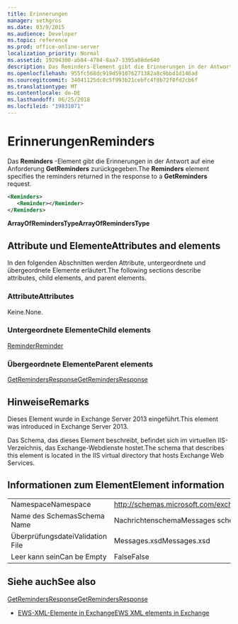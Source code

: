```yaml
---
title: Erinnerungen
manager: sethgros
ms.date: 03/9/2015
ms.audience: Developer
ms.topic: reference
ms.prod: office-online-server
localization_priority: Normal
ms.assetid: 19294300-ab84-4784-8aa7-3395a08de640
description: Das Reminders-Element gibt die Erinnerungen in der Antwort auf eine Anforderung GetReminders zurückgegeben.
ms.openlocfilehash: 955fc568dc919d591076271382a8c9bbd1d146ad
ms.sourcegitcommit: 34041125dc8c5f993b21cebfc4f8b72f0fd2cb6f
ms.translationtype: MT
ms.contentlocale: de-DE
ms.lasthandoff: 06/25/2018
ms.locfileid: "19831071"
---
```

# <a name="reminders"></a><span data-ttu-id="b3439-103">Erinnerungen</span><span class="sxs-lookup"><span data-stu-id="b3439-103">Reminders</span></span>

<span data-ttu-id="b3439-104">Das **Reminders** -Element gibt die Erinnerungen in der Antwort auf eine Anforderung **GetReminders** zurückgegeben.</span><span class="sxs-lookup"><span data-stu-id="b3439-104">The **Reminders** element specifies the reminders returned in the response to a **GetReminders** request.</span></span> 
  
```XML
<Reminders>
   <Reminder></Reminder>
</Reminders>
```

 <span data-ttu-id="b3439-105">**ArrayOfRemindersType**</span><span class="sxs-lookup"><span data-stu-id="b3439-105">**ArrayOfRemindersType**</span></span>
## <a name="attributes-and-elements"></a><span data-ttu-id="b3439-106">Attribute und Elemente</span><span class="sxs-lookup"><span data-stu-id="b3439-106">Attributes and elements</span></span>

<span data-ttu-id="b3439-107">In den folgenden Abschnitten werden Attribute, untergeordnete und übergeordnete Elemente erläutert.</span><span class="sxs-lookup"><span data-stu-id="b3439-107">The following sections describe attributes, child elements, and parent elements.</span></span>
  
### <a name="attributes"></a><span data-ttu-id="b3439-108">Attribute</span><span class="sxs-lookup"><span data-stu-id="b3439-108">Attributes</span></span>

<span data-ttu-id="b3439-109">Keine.</span><span class="sxs-lookup"><span data-stu-id="b3439-109">None.</span></span>
  
### <a name="child-elements"></a><span data-ttu-id="b3439-110">Untergeordnete Elemente</span><span class="sxs-lookup"><span data-stu-id="b3439-110">Child elements</span></span>

[<span data-ttu-id="b3439-111">Reminder</span><span class="sxs-lookup"><span data-stu-id="b3439-111">Reminder</span></span>](reminder.md)
  
### <a name="parent-elements"></a><span data-ttu-id="b3439-112">Übergeordnete Elemente</span><span class="sxs-lookup"><span data-stu-id="b3439-112">Parent elements</span></span>

[<span data-ttu-id="b3439-113">GetRemindersResponse</span><span class="sxs-lookup"><span data-stu-id="b3439-113">GetRemindersResponse</span></span>](getremindersresponse.md)
  
## <a name="remarks"></a><span data-ttu-id="b3439-114">Hinweise</span><span class="sxs-lookup"><span data-stu-id="b3439-114">Remarks</span></span>

<span data-ttu-id="b3439-115">Dieses Element wurde in Exchange Server 2013 eingeführt.</span><span class="sxs-lookup"><span data-stu-id="b3439-115">This element was introduced in Exchange Server 2013.</span></span>
  
<span data-ttu-id="b3439-116">Das Schema, das dieses Element beschreibt, befindet sich im virtuellen IIS-Verzeichnis, das Exchange-Webdienste hostet.</span><span class="sxs-lookup"><span data-stu-id="b3439-116">The schema that describes this element is located in the IIS virtual directory that hosts Exchange Web Services.</span></span>
  
## <a name="element-information"></a><span data-ttu-id="b3439-117">Informationen zum Element</span><span class="sxs-lookup"><span data-stu-id="b3439-117">Element information</span></span>

|||
|:-----|:-----|
|<span data-ttu-id="b3439-118">Namespace</span><span class="sxs-lookup"><span data-stu-id="b3439-118">Namespace</span></span>  <br/> |http://schemas.microsoft.com/exchange/services/2006/messages  <br/> |
|<span data-ttu-id="b3439-119">Name des Schemas</span><span class="sxs-lookup"><span data-stu-id="b3439-119">Schema Name</span></span>  <br/> |<span data-ttu-id="b3439-120">Nachrichtenschema</span><span class="sxs-lookup"><span data-stu-id="b3439-120">Messages schema</span></span>  <br/> |
|<span data-ttu-id="b3439-121">Überprüfungsdatei</span><span class="sxs-lookup"><span data-stu-id="b3439-121">Validation File</span></span>  <br/> |<span data-ttu-id="b3439-122">Messages.xsd</span><span class="sxs-lookup"><span data-stu-id="b3439-122">Messages.xsd</span></span>  <br/> |
|<span data-ttu-id="b3439-123">Leer kann sein</span><span class="sxs-lookup"><span data-stu-id="b3439-123">Can be Empty</span></span>  <br/> |<span data-ttu-id="b3439-124">False</span><span class="sxs-lookup"><span data-stu-id="b3439-124">False</span></span>  <br/> |
   
## <a name="see-also"></a><span data-ttu-id="b3439-125">Siehe auch</span><span class="sxs-lookup"><span data-stu-id="b3439-125">See also</span></span>



[<span data-ttu-id="b3439-126">GetRemindersResponse</span><span class="sxs-lookup"><span data-stu-id="b3439-126">GetRemindersResponse</span></span>](getremindersresponse.md)


- [<span data-ttu-id="b3439-127">EWS-XML-Elemente in Exchange</span><span class="sxs-lookup"><span data-stu-id="b3439-127">EWS XML elements in Exchange</span></span>](ews-xml-elements-in-exchange.md)

